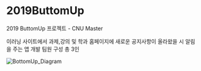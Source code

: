 # 2019ButtomUp
2019 ButtomUp 프로젝트 - CNU Master

이러닝 사이트에서 과제,강의 및 학과 홈페이지에 새로운 공지사항이 올라왔을 시 알림을 주는 앱 개발
팀원 구성 총 3인

![BottomUp_Diagram](https://user-images.githubusercontent.com/34434121/189820188-6b7a1429-92b7-49f5-8e35-d9c798721847.png)
